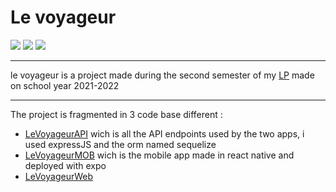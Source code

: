 # Le voyageur

<img src="https://img.shields.io/badge/Node.js-43853D?style=for-the-badge&logo=node.js&logoColor=whitee" />
<img src="https://img.shields.io/badge/React-20232A?style=for-the-badge&logo=react&logoColor=61DAFB" />
<img src="	https://img.shields.io/badge/React_Native-20232A?style=for-the-badge&logo=react&logoColor=61DAFB" />

---

le voyageur is a project made during the second semester of my [LP](https://iutrs.unistra.fr/formations/licences-professionnelles/lp-conception-et-developpement-dapplications-distribuees) made on school year 2021-2022

---

The project is fragmented in 3 code base different :

- [LeVoyageurAPI](./LeVoyageurAPI/README.md) wich is all the API endpoints used by the two apps, i used expressJS and the orm named sequelize
- [LeVoyageurMOB](./LeVoyageurMOB/README.md) wich is the mobile app made in react native and deployed with expo
- [LeVoyageurWeb](./LeVoyageurWEB/README.md)
